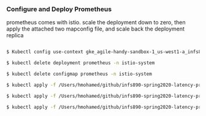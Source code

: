 ### Configure and Deploy Prometheus

prometheus comes with istio. scale the deployment down to zero, then apply the attached two mapconfig file, and scale back the deployment replica

```bash

$ Kubectl config use-context gke_agile-handy-sandbox-1_us-west1-a_infs890

$ kubectl delete deployment prometheus -n istio-system 

$ kubectl delete configmap prometheus -n istio-system

$ kubectl apply -f /Users/hmohamed/github/infs890-spring2020-latency-prediction/prometheus/config/prometheus-alertrules.yaml -n istio-system

$ kubectl apply -f /Users/hmohamed/github/infs890-spring2020-latency-prediction/prometheus/config/prometheus-configmap.yaml -n istio-system

$ kubectl apply -f /Users/hmohamed/github/infs890-spring2020-latency-prediction/prometheus/config/prometheus-deployment.yaml  -n istio-system

```